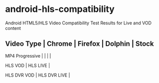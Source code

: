 android-hls-compatibility
=========================

Android HTML5/HLS Video Compatibility Test Results for Live and VOD content


Video Type		| Chrome	|	Firefox	|	Dolphin	|	Stock
--------------------------------------------------------------------
MP4 Progressive |			|			|			|

HLS VOD			|
HLS LIVE		|

HLS DVR VOD		|
HLS DVR LIVE	|